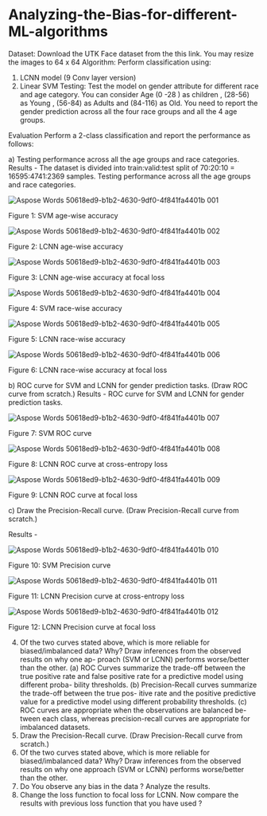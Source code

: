 # Analyzing-the-Bias-for-different-ML-algorithms
Dataset: Download the UTK Face dataset from the this link. You may resize the images to 64 x 64
Algorithm: Perform classification using:
1. LCNN model (9 Conv layer version)
2. Linear SVM
Testing: Test the model on gender attribute for different race and age category. You can consider Age (0
-28 ) as children , (28-56) as Young , (56-84) as Adults and (84-116) as Old. You need to report the gender
prediction across all the four race groups and all the 4 age groups.

Evaluation Perform a 2-class classification and report the performance as follows:

a) Testing performance across all the age groups and race categories.
Results - The dataset is divided into train:valid:test split of 70:20:10 = 16595:4741:2369
samples.
Testing performance across all the age groups and race categories.

![Aspose Words 50618ed9-b1b2-4630-9df0-4f841fa4401b 001](https://user-images.githubusercontent.com/59523992/163758014-e04e3c04-6d3a-4475-82b1-1ef6825beee7.png)

Figure 1: SVM age-wise accuracy

![Aspose Words 50618ed9-b1b2-4630-9df0-4f841fa4401b 002](https://user-images.githubusercontent.com/59523992/163758084-28397cb7-9046-4006-ae27-adf47529054e.png)

Figure 2: LCNN age-wise accuracy

![Aspose Words 50618ed9-b1b2-4630-9df0-4f841fa4401b 003](https://user-images.githubusercontent.com/59523992/163758100-f4834310-b8b1-49f6-a264-7dbfbbe8ea17.png)

Figure 3: LCNN age-wise accuracy at focal loss

![Aspose Words 50618ed9-b1b2-4630-9df0-4f841fa4401b 004](https://user-images.githubusercontent.com/59523992/163758287-9bb05584-b48c-45df-aeb5-dbe8780dc9d5.png)

Figure 4: SVM race-wise accuracy

![Aspose Words 50618ed9-b1b2-4630-9df0-4f841fa4401b 005](https://user-images.githubusercontent.com/59523992/163758300-d685d714-6c42-4091-91ee-40d368ab19d1.png)

Figure 5: LCNN race-wise accuracy

![Aspose Words 50618ed9-b1b2-4630-9df0-4f841fa4401b 006](https://user-images.githubusercontent.com/59523992/163758319-c0bff142-4a9e-4392-816f-e392b41d3d9b.png)

Figure 6: LCNN race-wise accuracy at focal loss

b) ROC curve for SVM and LCNN for gender prediction tasks. (Draw ROC curve from scratch.)
Results - ROC curve for SVM and LCNN for gender prediction tasks.

![Aspose Words 50618ed9-b1b2-4630-9df0-4f841fa4401b 007](https://user-images.githubusercontent.com/59523992/163758485-bd033a2e-6eee-42cb-90d8-d82221b82b35.png)

Figure 7: SVM ROC curve

![Aspose Words 50618ed9-b1b2-4630-9df0-4f841fa4401b 008](https://user-images.githubusercontent.com/59523992/163758544-b08708f3-2fd6-48c5-a43d-2ca40500365b.png)


Figure 8: LCNN ROC curve at cross-entropy loss

![Aspose Words 50618ed9-b1b2-4630-9df0-4f841fa4401b 009](https://user-images.githubusercontent.com/59523992/163758560-b7b08251-eaa0-4ac7-b12c-982a5fbb9a87.png)


Figure 9: LCNN ROC curve at focal loss



c) Draw the Precision-Recall curve. (Draw Precision-Recall curve from scratch.)

Results - 

![Aspose Words 50618ed9-b1b2-4630-9df0-4f841fa4401b 010](https://user-images.githubusercontent.com/59523992/163758571-5d101353-4623-49e0-afeb-f7d7bd60f5c2.png)

Figure 10: SVM Precision curve

![Aspose Words 50618ed9-b1b2-4630-9df0-4f841fa4401b 011](https://user-images.githubusercontent.com/59523992/163758595-ab54a843-dfba-4229-b89b-9ea52b65260a.png)

Figure 11: LCNN Precision curve at cross-entropy loss

![Aspose Words 50618ed9-b1b2-4630-9df0-4f841fa4401b 012](https://user-images.githubusercontent.com/59523992/163758706-c1371211-c414-400c-a77c-ca734fd86e64.png)


Figure 12: LCNN Precision curve at focal loss

4. Of the two curves stated above, which is more reliable for biased/imbalanced
data? Why? Draw inferences from the observed results on why one ap-
proach (SVM or LCNN) performs worse/better than the other.
(a) ROC Curves summarize the trade-off between the true positive rate
and false positive rate for a predictive model using different proba-
bility thresholds.
(b) Precision-Recall curves summarize the trade-off between the true pos-
itive rate and the positive predictive value for a predictive model
using different probability thresholds.
(c) ROC curves are appropriate when the observations are balanced be-
tween each class, whereas precision-recall curves are appropriate for
imbalanced datasets.
4. Draw the Precision-Recall curve. (Draw Precision-Recall curve from scratch.)
5. Of the two curves stated above, which is more reliable for biased/imbalanced data? Why? Draw
inferences from the observed results on why one approach (SVM or LCNN) performs worse/better than
the other.
5. Do You observe any bias in the data ? Analyze the results.
6. Change the loss function to focal loss for LCNN. Now compare the results with previous loss function
that you have used ?
